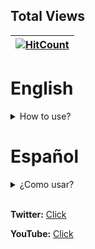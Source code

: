 ## Total Views
 | [![HitCount](http://hits.dwyl.io/BEcraft/SkyWarsBE.svg)](http://hits.dwyl.io/BEcraft/SkyWarsBE) |
 | :---: |

# English

<details><summary> How to use? </summary>

## Commands
<details><summary> Show </summary>

### `/skywars`


**Commands while you are `not` in any session:**


| Command | Description | Permission | Parameters |
| :---: | :---: | :---: | :---: |
| arena | Create a new skywars arena | skywars.partida | `<maximum players count>` `<minimum players count>` `<solo = 0, duos = 1>` |
| create | Start a new creator session | skywars.mapa | None |
| lobby | Set the waiting lobby | op | None |
| help | Check skywars information | None | None |

<br/>

**Commands while you are creating a map:**

| Command | Description | Parameters |
| :---: | :---: | :---: |
| map | Select the target map | None |
| maximum | Choose maximun slot | `<maximum slots count>` |
| add | Add a new spawn point | None
| remove | Remove the last added point | None |
| rall | Reset all the options | None
| progress | Check your progress | None
| save | Save map | None |

<br/>

**Commands while you are playing:**

| Command | Description | Params |
| :---: | :---: | :---: |
| leave | Leave the game | None |

</details>

## API
<details><summary> Show </summary>

### - Events
**Importing classes:**

```php

use SkyWars\Eventos\{
	SalirEvento as LeaveEvent,
	UnirseEvento as JoinEvent,
	GanarEvento as WinEvent,
	AsesinarEvento as KillEvent,
	RequerirNickEvento as NickRequestEvent,
	SkyWarsEvento as SkyWarsEvent
};

```

### Events that are possible to cancel:
  - `JoinEvent`

### How can i get the player by using these events?

**You can get the player by using: `SkyWarsEvent::getPlayer()`, example:**

```php

function join(JoinEvent $event){
	$player = $event->getPlayer();
}

```

### Functions:

- **LeaveEvent**

| Function | Description | Return |
| :---: | :---: | :---: |
| `getKills()` | Get the player's kills count | `Integer` |

<br/>

- **JoinEvent**

| Function | Description | Return |
| :---: | :---: | :---: |
| `getGame()` | Get the game's identificator where player is trying to join | `String` |

<br/>

- **WinEvent**

| Function | Description | Return |
| :---: | :---: | :---: |
| `getKills()` | Get the player's kills count | `Integer` |

<br/>

- **KillEvent**

| Function | Description | Return |
| :---: | :---: | :---: |
| `getVictim()` | Get the victim | `Player` |

<br/>

- **NickRequestEvent**

| Function | Description | Return |
| :---: | :---: | :---: |
| `setNick(string)` | Set a new nickname | `void` |
| `getNick()` | Get the current player's nickname | `string` |

</details>

### Tips

**1. You can fill a chest up by touching it with a `Diamond` or `Iron Ingot` while in creator mode.**

**Different types of items:**
- `Diamond:`
  - _Maximum items_
- `Iron Ingot`
  - _Medium items_

<br/>

**2. You can add a "join" sign by typing`[skywarsbe]`, example:**

<details><summary> Show </summary>

![](https://i.imgur.com/RKimpnE_d.webp?maxwidth=640&shape=thumb&fidelity=medium)

</details>

</details>

# Español

<details><summary> ¿Como usar? </summary>

## Comandos
<details><summary> Mostrar </summary>

### `/skywars`

**Comandos mientras `no` estas en alguna sección:**

| Comando | Descripción | Permiso | Parámetros |
| :---: | :---: | :---: | :---: |
| arena | Crea una nueva partida de skywars | skywars.partida | `<máximo de jugadores>` `<mínimo de jugadores>` `<solo = 0, duos = 1>` |
| crear | Comienza una nueva sección de creador | skywars.mapa | Ninguno |
| lobby | Asigna el lugar de espera | op | Ninguno |
| ayuda | Revisa la información del SkyWars | Ninguno | Ninguno |

<br/>

**Comandos mientras estas creando un mapa:**

| Comando | Descripción | Parámetros |
| :---: | :---: | :---: |
| mapa | Selecciona el mapa | Ninguno |
| máximo | Selecciona la cantidad máxima de posiciones | `<cantidad máxima>` |
| agregar | Agrega una nueva posición | Ninguno |
| remover | Elimina la ultima posición | Ninguno |
| rtodo | Reiniciar todas las opciones | Ninguno |
| progreso | Revisa tu progreso | Ninguno |
| guardar | Guarda el mapa | Ninguno |

<br/>

**Comandos mientras estas jugando:**

| Comando | Descripción | Parámetros |
| :---: | :---: | :---: |
| salir | Salir de la partida | Ninguno |

</details>

## API
<details><summary> Mostrar </summary>

### - Eventos
**Importar clases:**

```php

use SkyWars\Eventos\{
	SalirEvento,
	UnirseEvento,
	GanarEvento,
	AsesinarEvento,
	RequerirNickEvento,
	SkyWarsEvento
};

```


### Eventos que se pueden cancelar:
  - `UnirseEvento`


### ¿Como puedo conseguir al jugador usando estos eventos?

**Puedes conseguir al jugador mediante; `SkyWarsEvento::conseguirJugador()`, ejemplo:**

```php

function entrar(UnirseEvento $evento){
	$jugador = $evento->conseguirJugador();
}

```


### Funciones:

- **SalirEvento**

| Función | Descripción | Retorno |
| :---: | :---: | :---: |
| `conseguirAsesinatos()` | Consigue la cantidad de asesinatos que ha cometido el jugador | `Entero` |

<br/>

- **UnirseEvento**

| Función | Descripción | Retorno |
| :---: | :---: | :---: |
| `conseguirPartida()` | Consigue el identificador de la partida a la que el jugador está tratando unirse | `Cadena de texto` |

<br/>

- **GanarEvento**

| Función | Descripción | Retorno |
| :---: | :---: | :---: |
| `conseguirAsesinatos()` | Consigue la cantidad de asesinatos que ha cometido el jugador | `Entero` |

<br/>

- **AsesinarEvento**

| Función | Descripción | Retorno |
| :---: | :---: | :---: |
| `conseguirVictima()` | Consigue la victima | `Player` |

<br/>

- **RequerirNickEvento**

| Función | Descripción | Retorno |
| :---: | :---: | :---: |
| `asignarNick(cadena de texto)` | Asigna un sobrenombre del jugador que ha entrado a la partida | `vacío` |
| `conseguirNick()` | Conseguir el sobrenombre del jugador | `cadena de texto` |

</details>

### Consejos

**1. Puedes tocar algún cofre con un `Diamante` ó `Lingote de hierro` para agregar diferentes tipos de objetos mientras estas en el modo creador**

**Tipos de objetos:**
- `Diamante:`
  - _Objetos maxímo_
  
- `Lingote de hierro:`
  - _Objetos medianos_

<br/>

**2. Puedes agregar un cartel para entrar escribiendo `[skywarsbe]`, ejemplo:**

<details><summary> Mostrar </summary>

![](https://i.imgur.com/RKimpnE_d.webp?maxwidth=640&shape=thumb&fidelity=medium)

</details>

</details>

<br/>

**Twitter:** [Click](https://twitter.com/BEcraft_MCPE)

**YouTube:** [Click](https://m.youtube.com/channel/UCPdNfy0EYn-q8Kl4vnX1pRw)